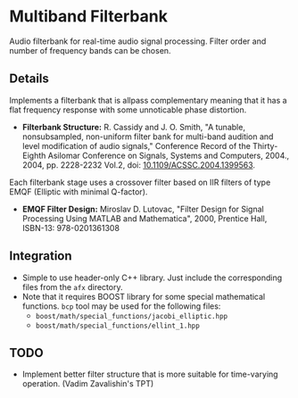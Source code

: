 # Multiband Filterbank
Audio filterbank for real-time audio signal processing. Filter order and number of frequency bands can be chosen.

## Details
Implements a filterbank that is allpass complementary meaning that it has a flat frequency response with some unnoticable phase distortion.
* **Filterbank Structure:** R. Cassidy and J. O. Smith, "A tunable, nonsubsampled, non-uniform filter bank for multi-band audition and level modification of audio signals," Conference Record of the Thirty-Eighth Asilomar Conference on Signals, Systems and Computers, 2004., 2004, pp. 2228-2232 Vol.2, doi: [10.1109/ACSSC.2004.1399563](https://doi.org/10.1109/ACSSC.2004.1399563).

Each filterbank stage uses a crossover filter based on IIR filters of type EMQF (Elliptic with minimal Q-factor).
* **EMQF Filter Design:** Miroslav D. Lutovac, "Filter Design for Signal Processing Using MATLAB and Mathematica", 2000, Prentice Hall, ISBN-13: 978-0201361308

## Integration
* Simple to use header-only C++ library. Just include the corresponding files from the `afx` directory.
* Note that it requires BOOST library for some special mathematical functions. `bcp` tool may be used for the following files:
    * `boost/math/special_functions/jacobi_elliptic.hpp`
    * `boost/math/special_functions/ellint_1.hpp`

## TODO
* Implement better filter structure that is more suitable for time-varying operation. (Vadim Zavalishin's TPT)
